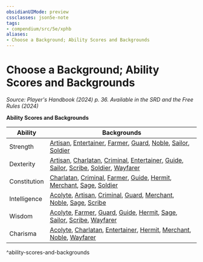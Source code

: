 ```yaml
---
obsidianUIMode: preview
cssclasses: json5e-note
tags:
- compendium/src/5e/xphb
aliases:
- Choose a Background; Ability Scores and Backgrounds
---
```

# Choose a Background; Ability Scores and Backgrounds
*Source: Player's Handbook (2024) p. 36. Available in the <span title='Systems Reference Document (5.2)'>SRD</span> and the Free Rules (2024)* 

**Ability Scores and Backgrounds**

| Ability | Backgrounds |
|---------|-------------|
| Strength | [Artisan](/3-Mechanics/CLI/backgrounds/artisan-xphb.md), [Entertainer](/3-Mechanics/CLI/backgrounds/entertainer-xphb.md), [Farmer](/3-Mechanics/CLI/backgrounds/farmer-xphb.md), [Guard](/3-Mechanics/CLI/backgrounds/guard-xphb.md), [Noble](/3-Mechanics/CLI/backgrounds/noble-xphb.md), [Sailor](/3-Mechanics/CLI/backgrounds/sailor-xphb.md), [Soldier](/3-Mechanics/CLI/backgrounds/soldier-xphb.md) |
| Dexterity | [Artisan](/3-Mechanics/CLI/backgrounds/artisan-xphb.md), [Charlatan](/3-Mechanics/CLI/backgrounds/charlatan-xphb.md), [Criminal](/3-Mechanics/CLI/backgrounds/criminal-xphb.md), [Entertainer](/3-Mechanics/CLI/backgrounds/entertainer-xphb.md), [Guide](/3-Mechanics/CLI/backgrounds/guide-xphb.md), [Sailor](/3-Mechanics/CLI/backgrounds/sailor-xphb.md), [Scribe](/3-Mechanics/CLI/backgrounds/scribe-xphb.md), [Soldier](/3-Mechanics/CLI/backgrounds/soldier-xphb.md), [Wayfarer](/3-Mechanics/CLI/backgrounds/wayfarer-xphb.md) |
| Constitution | [Charlatan](/3-Mechanics/CLI/backgrounds/charlatan-xphb.md), [Criminal](/3-Mechanics/CLI/backgrounds/criminal-xphb.md), [Farmer](/3-Mechanics/CLI/backgrounds/farmer-xphb.md), [Guide](/3-Mechanics/CLI/backgrounds/guide-xphb.md), [Hermit](/3-Mechanics/CLI/backgrounds/hermit-xphb.md), [Merchant](/3-Mechanics/CLI/backgrounds/merchant-xphb.md), [Sage](/3-Mechanics/CLI/backgrounds/sage-xphb.md), [Soldier](/3-Mechanics/CLI/backgrounds/soldier-xphb.md) |
| Intelligence | [Acolyte](/3-Mechanics/CLI/backgrounds/acolyte-xphb.md), [Artisan](/3-Mechanics/CLI/backgrounds/artisan-xphb.md), [Criminal](/3-Mechanics/CLI/backgrounds/criminal-xphb.md), [Guard](/3-Mechanics/CLI/backgrounds/guard-xphb.md), [Merchant](/3-Mechanics/CLI/backgrounds/merchant-xphb.md), [Noble](/3-Mechanics/CLI/backgrounds/noble-xphb.md), [Sage](/3-Mechanics/CLI/backgrounds/sage-xphb.md), [Scribe](/3-Mechanics/CLI/backgrounds/scribe-xphb.md) |
| Wisdom | [Acolyte](/3-Mechanics/CLI/backgrounds/acolyte-xphb.md), [Farmer](/3-Mechanics/CLI/backgrounds/farmer-xphb.md), [Guard](/3-Mechanics/CLI/backgrounds/guard-xphb.md), [Guide](/3-Mechanics/CLI/backgrounds/guide-xphb.md), [Hermit](/3-Mechanics/CLI/backgrounds/hermit-xphb.md), [Sage](/3-Mechanics/CLI/backgrounds/sage-xphb.md), [Sailor](/3-Mechanics/CLI/backgrounds/sailor-xphb.md), [Scribe](/3-Mechanics/CLI/backgrounds/scribe-xphb.md), [Wayfarer](/3-Mechanics/CLI/backgrounds/wayfarer-xphb.md) |
| Charisma | [Acolyte](/3-Mechanics/CLI/backgrounds/acolyte-xphb.md), [Charlatan](/3-Mechanics/CLI/backgrounds/charlatan-xphb.md), [Entertainer](/3-Mechanics/CLI/backgrounds/entertainer-xphb.md), [Hermit](/3-Mechanics/CLI/backgrounds/hermit-xphb.md), [Merchant](/3-Mechanics/CLI/backgrounds/merchant-xphb.md), [Noble](/3-Mechanics/CLI/backgrounds/noble-xphb.md), [Wayfarer](/3-Mechanics/CLI/backgrounds/wayfarer-xphb.md) |
^ability-scores-and-backgrounds